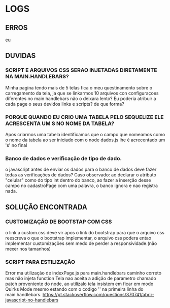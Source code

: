 # LOGS
## ERROS
eu
## DUVIDAS
### SCRIPT E ARQUIVOS CSS SERAO INJETADAS DIRETAMENTE NA MAIN.HANDLEBARS?
Minha pagina tendo mais de 5 telas fica o meu questinamento sobre o carregamento da tela, ja que se linkarmos 10 arquivos con configuraçoes diferentes no main.handlebars não o deixara lento? Eu poderia atribuir a cada page o seus devidos links e scripts? de que forma? 
### PORQUE QUANDO EU CRIO UMA TABELA PELO SEQUELIZE ELE ACRESCENTA UM S NO NOME DA TABELA?
Apos criarmos uma tabela identificamos que o campo que nomeamos como o nome da tabela ao ser iniciado com o node dados.js lhe é acrecentado um 's' no final
### Banco de dados e verificação de tipo de dado.
o javascript antes de enviar os dados para o banco de dados deve fazer todas as verificações de dados? 
Caso observado: ao declarar o atributo "celular" como do tipo int dentro do banco, ao fazer a inserção desse campo no cadastroPage com uma palavra, o banco ignora e nao registra nada.

## SOLUÇÃO ENCONTRADA
### CUSTOMIZAÇÃO DE BOOTSTAP COM CSS
o link a custom.css deve vir apos o link do bootstrap para que o arquivo css reescreva o que o bootstrap implementar, o arquivo css podera entao implementar customizações sem medo de perder a responsividade.(não mexer nos tamanhos)
### SCRIPT PARA ESTILIZAÇÃO
Error ma utilização de indexPage.js para main.handlebars caminho correto mas não injeta function
Tela nao aceita a adição de parametro chamado patch proveniente do node, ao utilizalo tela insistem em ficar em modo Quirks Mode mesmo estando com o codigo '<!DOCTYPE html>' na primeira linha do main.handlebars.
https://pt.stackoverflow.com/questions/370741/abrir-javascript-no-handlebars